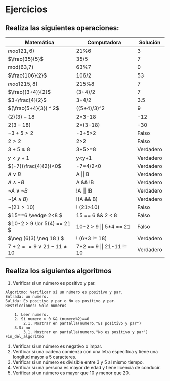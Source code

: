 # Ejercicios
Realiza las siguientes operaciones: 
---
|Matemática|Computadora|Solución|
|-|-|-|
|$mod(21,6)$|21%6|3
|$\frac{35}{5}$|35/5|7
|mod(63,7)|63%7|0
|$\frac{106}{2}$|106/2|53
|$mod(215,8)$|215%8|7
|$\frac{(3+4)}{2}$|(3+4)/2|7
|$3+\frac{4}{2}$|3+4/2|3.5
|$(\frac{5+4}{3}) ^ 2$|((5+4)/3)^2|9
|$(2)(3)-18$|2*3-18|-12
|$2(3-18)$|2*(3-18)|-30
|$-3+5>2$|-3+5>2|Falso
|$2>2$|2>2|Falso
|$3+5\geq8$|3+5>=8|Verdadero
|$y < y+1$| y<y+1 | Verdadero
|$(-7)(\frac{4}{2})<0$|-7*4/2<0|Verdadero
|$A \lor B$|A \|\| B|Verdadero
|$A \wedge \neg B$ |A && !B|Verdadero
|$\neg A \lor \neg B$|!A \|\| !B| Verdadero
|$\neg ( A \wedge B)$|!(A && B)|Verdadero
|$\neg (21>10)$|! (21>10)| Falso
|$15==6 \wedge 2<8 $|15 == 6 && 2 < 8| Falso
|$10-2 > 9 \lor 5(4) == 21 $|10-2 > 9 \|\| 5*4 == 21| Falso
|$\neg (6(3) \neq 18 ) $|! (6*3 != 18)|Verdadero
|$7+2 == 9 \lor 21 - 11 \neq 10$|7+2 == 9 \|\| 21-11 != 10 | Verdadero


## Realiza los siguientes algoritmos
1. Verificar si un número es positivo y par.
	
```psc
Algoritmo: Verificar si un número es positivo y par.
Entrada: un numero.
Salida: Es positivo y par o No es positivo y par.
Restricciones: Solo numeros
    
    1. Leer numero.
    2. Si numero > 0 && (numero%2)==0
    	2.1. Mostrar en pantalla(numero,"Es positivo y par")
    3.Si no
		3.1. Mostrar en pantalla(numero,"No es positivo y par")
Fin_del_algoritmo
```
1. Verificar si un número es negativo o impar.
1. Verificar si una cadena comienza con una letra específica y tiene una longitud mayor a 5 caracteres.
1. Verificar si un número es divisible entre 3 y 5 al mismo tiempo.
1. Verificar si una persona es mayor de edad y tiene licencia de conducir.
1. Verificar si un número es mayor que 10 y menor que 20.

